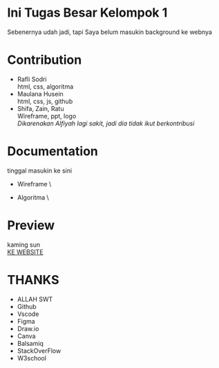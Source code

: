 # Ini Tugas Besar Kelompok 1 
  Sebenernya udah jadi, tapi Saya belum masukin background ke webnya
# Contribution
  - Rafli Sodri \
    html, css, algoritma
  - Maulana Husein\
    html, css, js, github
  - Shifa, Zain, Ratu\
    Wireframe, ppt, logo\
  *Dikarenakan Alfiyah lagi sakit, jadi dia tidak ikut berkontribusi*

# Documentation
  tinggal masukin ke sini
  - Wireframe \
  
  - Algoritma \
  
  
# Preview
  kaming sun \
  [KE WEBSITE](https://bvbxd.github.io/kelompok1-full-ver/)

# THANKS
- ALLAH SWT
- Github
- Vscode
- Figma
- Draw.io
- Canva
- Balsamiq
- StackOverFlow
- W3school
